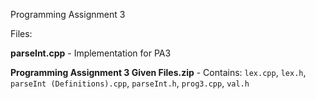 Programming Assignment 3

Files:

**parseInt.cpp** - Implementation for PA3

**Programming Assignment 3 Given Files.zip** - Contains: `lex.cpp`, `lex.h`, `parseInt (Definitions).cpp`, `parseInt.h`, `prog3.cpp`, `val.h`

